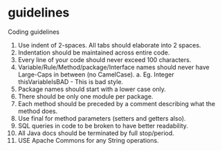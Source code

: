 # guidelines
Coding guidelines


1.  Use indent of 2-spaces. All tabs should elaborate into 2 spaces.
2.  Indentation should be maintained across entire code.
3.  Every line of your code should never exceed 100 characters.
4.  Variable/Rule/Method/package/Interface names should never have Large-Caps in between (no CamelCase).
        a. Eg. Integer thisVariableIsBAD - This is bad style.
5.  Package names should start with a lower case only.
6.  There should be only one module per package.
7.  Each method should be preceded by a comment describing what the method does.
8.  Use final for method parameters (setters and getters also).
9.  SQL queries in code to be broken to have better readability.
10. All Java docs should be terminated by full stop/period.
11. USE Apache Commons for any String operations.

